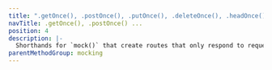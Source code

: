 ```yaml
---
title: ".getOnce(), .postOnce(), .putOnce(), .deleteOnce(), .headOnce(), .patchOnce()"
navTitle: .getOnce(), .postOnce() ...
position: 4
description: |-
  Shorthands for `mock()` that create routes that only respond to requests using a particular http method, and that can only mock a single request.
parentMethodGroup: mocking
---
```


